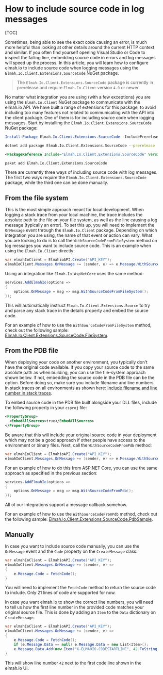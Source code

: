 # How to include source code in log messages

[TOC]

Sometimes, being able to see the exact code causing an error, is much more helpful than looking at other details around the current HTTP context and similar. If you often find yourself opening Visual Studio or Code to inspect the failing line, embedding source code in errors and log messages will speed up the process. In this article, you will learn how to configure elmah.io to include source code when logging messages using the `Elmah.Io.Client.Extensions.SourceCode` NuGet package.

> The `Elmah.Io.Client.Extensions.SourceCode` package is currently in prerelease and require `Elmah.Io.Client` version `4.0` or newer.

No matter what integration you are using (with a few exceptions) you are using the `Elmah.Io.Client` NuGet package to communicate with the elmah.io API. We have built a range of extensions for this package, to avoid including too many features not related to communicating with the API into the client package. One of them is for including source code when logging messages. Start by installing the `Elmah.Io.Client.Extensions.SourceCode` NuGet package:

```powershell fct_label="Package Manager"
Install-Package Elmah.Io.Client.Extensions.SourceCode -IncludePrerelease
```
```cmd fct_label=".NET CLI"
dotnet add package Elmah.Io.Client.Extensions.SourceCode --prerelease
```
```xml fct_label="PackageReference"
<PackageReference Include="Elmah.Io.Client.Extensions.SourceCode" Version="4.0.3-pre" />
```
```xml fct_label="Paket CLI"
paket add Elmah.Io.Client.Extensions.SourceCode
```

There are currently three ways of including source code with log messages. The first two ways require the `Elmah.Io.Client.Extensions.SourceCode` package, while the third one can be done manually.

## From the file system

This is the most simple approach meant for local development. When logging a stack trace from your local machine, the trace includes the absolute path to the file on your file system, as well as the line causing a log message (typically an error). To set this up, you will need to implement the `OnMessage` event through the `Elmah.Io.Client` package. Depending on which integration you are using, the name of that event or action can vary. What you are looking to do is to call the `WithSourceCodeFromFileSystem` method on log messages you want to include source code. This is an example when using the `Elmah.Io.Client` directly:

```csharp
var elmahIoClient = ElmahioAPI.Create("API_KEY");
elmahIoClient.Messages.OnMessage += (sender, e) => e.Message.WithSourceCodeFromFileSystem();
```

Using an integration like `Elmah.Io.AspNetCore` uses the same method:

```csharp
services.AddElmahIo(options =>
{
    options.OnMessage = msg => msg.WithSourceCodeFromFileSystem();
});
```

This will automatically instruct `Elmah.Io.Client.Extensions.Source` to try and parse any stack trace in the details property and embed the source code.

For an example of how to use the `WithSourceCodeFromFileSystem` method, check out the following sample: [Elmah.Io.Client.Extensions.SourceCode.FileSystem](https://github.com/elmahio/Elmah.Io.Client.Extensions.SourceCode/tree/main/samples/Elmah.Io.Client.Extensions.SourceCode.FileSystem).

## From the PDB file

When deploying your code on another environment, you typically don't have the original code available. If you copy your source code to the same absolute path as when building, you can use the file-system approach shown below. If not, embedding the source code in the PDB file can be the option. Before doing so, make sure you include filename and line numbers in stack traces on all environments as shown here: [Include filename and line number in stack traces](/include-filename-and-line-number-in-stacktraces/).

To embed source code in the PDB file built alongside your DLL files, include the following property in your `csproj` file:

```xml
<PropertyGroup>
  <EmbedAllSources>true</EmbedAllSources>
</PropertyGroup>
```

Be aware that this will include your original source code in your deployment which may not be a good approach if other people have access to the environment or binary files. Next, call the `WithSourceCodeFromPdb` method:

```csharp
var elmahIoClient = ElmahioAPI.Create("API_KEY");
elmahIoClient.Messages.OnMessage += (sender, e) => e.Message.WithSourceCodeFromPdb();
```

For an example of how to do this from ASP.NET Core, you can use the same approach as specified in the previous section:

```csharp
services.AddElmahIo(options =>
{
    options.OnMessage = msg => msg.WithSourceCodeFromPdb();
});
```

All of our integrations support a message callback somehow.

For an example of how to use the `WithSourceCodeFromPdb` method, check out the following sample: [Elmah.Io.Client.Extensions.SourceCode.PdbSample](https://github.com/elmahio/Elmah.Io.Client.Extensions.SourceCode/tree/main/samples/Elmah.Io.Client.Extensions.SourceCode.PdbSample).

## Manually

In case you want to include source code manually, you can use the `OnMessage` event and the `Code` property on the `CreateMessage` class:

```csharp
var elmahIoClient = ElmahioAPI.Create("API_KEY");
elmahIoClient.Messages.OnMessage += (sender, e) =>
{
    e.Message.Code = FetchCode();
}
```

You will need to implement the `FetchCode` method to return the source code to include. Only 21 lines of code are supported for now.

In case you want elmah.io to show the correct line numbers, you will need to tell us how the first line number in the provided code matches your original source file. This is done by adding an `Item` to the `Data` dictionary on `CreateMessage`:

```csharp
var elmahIoClient = ElmahioAPI.Create("API_KEY");
elmahIoClient.Messages.OnMessage += (sender, e) =>
{
    e.Message.Code = FetchCode();
    if (e.Message.Data == null) e.Message.Data = new List<Item>();
    e.Message.Data.Add(new Item("X-ELMAHIO-CODESTARTLINE", 42.ToString()));
}
```

This will show line number `42` next to the first code line shown in the elmah.io UI.